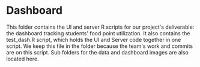 # Dashboard

This folder contains the UI and server R scripts for our project's deliverable: 
the dashboard tracking students' food point utilization. It also contains the 
test_dash.R script, which holds the UI and Server code together in one script. 
We keep this file in the folder because the team's work and commits are on this 
script. Sub folders for the data and dashboard images are also located here. 
